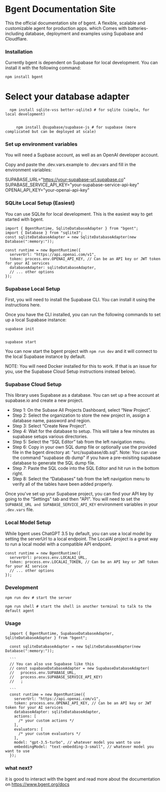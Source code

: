 # Bgent Documentation Site

This the official documentation site of bgent. A flexible, scalable and customizable agent for production apps. which  Comes with batteries-including database, deployment and examples using Supabase and Cloudflare. 

### Installation
Currently bgent is dependent on Supabase for local development. You can install it with the following command:


    npm install bgent

# Select your database adapter

      npm install sqlite-vss better-sqlite3 # for sqlite (simple, for local development)
 ```     
      
      npm install @supabase/supabase-js # for supabase (more complicated but can be deployed at scale)
```


### Set up environment variables

You will need a Supbase account, as well as an OpenAI developer account.

Copy and paste the .dev.vars.example to .dev.vars and fill in the environment variables:

  SUPABASE_URL="https://your-supabase-url.supabase.co"
  SUPABASE_SERVICE_API_KEY="your-supabase-service-api-key"
  OPENAI_API_KEY="your-openai-api-key"

### SQLite Local Setup (Easiest)
You can use SQLite for local development. This is the easiest way to get started with bgent.

    import { BgentRuntime, SqliteDatabaseAdapter } from "bgent";
    import { Database } from "sqlite3";
    const sqliteDatabaseAdapter = new SqliteDatabaseAdapter(new Database(":memory:"));
    
    const runtime = new BgentRuntime({
      serverUrl: "https://api.openai.com/v1",
      token: process.env.OPENAI_API_KEY, // Can be an API key or JWT token for your AI services
      databaseAdapter: sqliteDatabaseAdapter,
      // ... other options
    });
    
### Supabase Local Setup
First, you will need to install the Supabase CLI. You can install it using the instructions here.

Once you have the CLI installed, you can run the following commands to set up a local Supabase instance:

    supabase init
```

supabase start
```

You can now start the bgent project with  `npm run dev`   and it will connect to the local Supabase instance by default.

NOTE: You will need Docker installed for this to work. If that is an issue for you, use the Supabase Cloud Setup instructions instead below).

### Supabase Cloud Setup
This library uses Supabase as a database. You can set up a free account at supabase.io and create a new project.

* Step 1: On the Subase All Projects Dashboard, select “New Project”.
* Step 2: Select the organization to store the new project in, assign a database name, password and region.
* Step 3: Select “Create New Project”.
* Step 4: Wait for the database to setup. This will take a few minutes as supabase setups various directories.
* Step 5: Select the “SQL Editor” tab from the left navigation menu.
* Step 6: Copy in your own SQL dump file or optionally use the provided file in the bgent directory at: "src/supabase/db.sql". Note: You can use the command "supabase db dump" if you have a pre-exisiting supabase database to generate the SQL dump file.
* Step 7: Paste the SQL code into the SQL Editor and hit run in the bottom right.
* Step 8: Select the “Databases” tab from the left navigation menu to verify all of the tables have been added properly.

Once you've set up your Supabase project, you can find your API key by going to the "Settings" tab and then "API". You will need to set the` SUPABASE_URL and SUPABASE_SERVICE_API_KEY` environment variables in your `.dev.vars` file.

### Local Model Setup

While bgent uses ChatGPT 3.5 by default, you can use a local model by setting the serverUrl to a local endpoint. The LocalAI project is a great way to run a local model with a compatible API endpoint.

    const runtime = new BgentRuntime({
      serverUrl: process.env.LOCALAI_URL,
      token: process.env.LOCALAI_TOKEN, // Can be an API key or JWT token for your AI service
      // ... other options
    });


### Development

    npm run dev # start the server
```
npm run shell # start the shell in another terminal to talk to the default agent
```
### Usage
      import { BgentRuntime, SupabaseDatabaseAdapter, SqliteDatabaseAdapter } from "bgent";
      
      const sqliteDatabaseAdapter = new SqliteDatabaseAdapter(new Database(":memory:"));
      
      ```
      // You can also use Supabase like this
      // const supabaseDatabaseAdapter = new SupabaseDatabaseAdapter(
      //   process.env.SUPABASE_URL,
      //   process.env.SUPABASE_SERVICE_API_KEY)
      //   ;
      
      ```
      const runtime = new BgentRuntime({
        serverUrl: "https://api.openai.com/v1",
        token: process.env.OPENAI_API_KEY, // Can be an API key or JWT token for your AI services
        databaseAdapter: sqliteDatabaseAdapter,
        actions: [
          /* your custom actions */
        ],
        evaluators: [
          /* your custom evaluators */
        ],
        model: "gpt-3.5-turbo", // whatever model you want to use
        embeddingModel: "text-embedding-3-small", // whatever model you want to use
      });


### what next?
it is good to interact with the  bgent and read more about the documentation on https://www.bgent.org/docs
